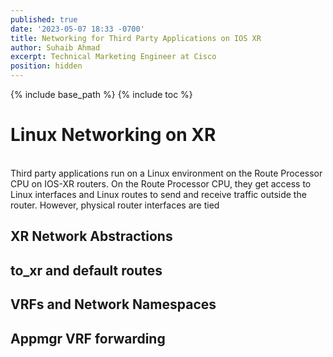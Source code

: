 ```yaml
---
published: true
date: '2023-05-07 18:33 -0700'
title: Networking for Third Party Applications on IOS XR
author: Suhaib Ahmad
excerpt: Technical Marketing Engineer at Cisco
position: hidden
---
```

{% include base_path %}
{% include toc %}

<h1>Linux Networking on XR</h1>
<br>
Third party applications run on a Linux environment on the Route Processor CPU on IOS-XR routers. On the Route Processor CPU, they get access to Linux interfaces and Linux routes to send and receive traffic outside the router. However, physical router interfaces are tied 

<h2> XR Network Abstractions </h2>


<h2> to_xr and default routes </h2>


<h2> VRFs and Network Namespaces </h2>

<h2> Appmgr VRF forwarding </h2>
